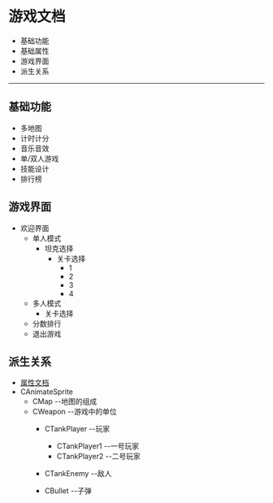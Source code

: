# 游戏文档
- 基础功能
- 基础属性
- 游戏界面
- 派生关系
----

## 基础功能
- 多地图
- 计时计分
- 音乐音效
- 单/双人游戏
- 技能设计
- 排行榜

## 游戏界面
- 欢迎界面 
    - 单人模式
        - 坦克选择 
            - 关卡选择
                - 1
                - 2
                - 3
                - 4
    - 多人模式
        - 关卡选择
    - 分数排行
    - 退出游戏
## 派生关系
- [属性文档](property.md)
- CAnimateSprite
    - CMap --地图的组成
    - CWeapon --游戏中的单位
        - CTankPlayer --玩家
            - CTankPlayer1 --一号玩家
            - CTankPlayer2 --二号玩家
        - CTankEnemy --敌人

        - CBullet --子弹